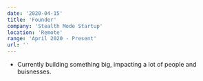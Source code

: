 ```yaml
---
date: '2020-04-15'
title: 'Founder'
company: 'Stealth Mode Startup'
location: 'Remote'
range: 'April 2020 - Present'
url: ''
---
```


- Currently building something big, impacting a lot of people and buisnesses.
